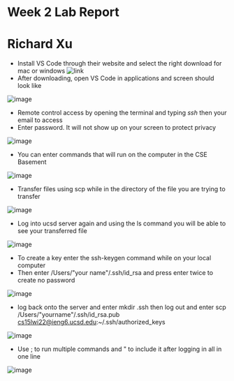 # Week 2 Lab Report
# Richard Xu 


* Install VS Code through their website and select the right download for mac or windows
![link](https://code.visualstudio.com/)
* After downloading, open VS Code in applications and screen should look like

![image](https://user-images.githubusercontent.com/97650817/150315842-922bf44e-21b3-40ea-a097-902d672f5b00.png)

* Remote control access by opening the terminal and typing *ssh* then your email to access
* Enter password. It will not show up on your screen to protect privacy

![image](https://user-images.githubusercontent.com/97650817/150317906-2d81a293-adf2-4ffc-a1f6-d870c464930d.png)

* You can enter commands that will run on the computer in the CSE Basement

![image](https://user-images.githubusercontent.com/97650817/150318311-06c6c307-6e8c-488c-8512-0c8524c7c8d9.png)

* Transfer files using scp while in the directory of the file you are trying to transfer

![image](https://user-images.githubusercontent.com/97650817/150320158-ca354984-f5d2-4156-ae27-0ffcd8a2de55.png)

* Log into ucsd server again and using the ls command you will be able to see your transferred file

![image](https://user-images.githubusercontent.com/97650817/150320346-6775d750-5ca2-4a69-9161-51b4433b1367.png)

* To create a key enter the ssh-keygen command while on your local computer
* Then enter /Users/"your name"/.ssh/id_rsa and press enter twice to create no password

![image](https://user-images.githubusercontent.com/97650817/150322158-a7cb0915-e5c0-4d9a-8dc0-ebc2b1834e5a.png)

* log back onto the server and enter mkdir .ssh then log out and enter scp /Users/"yourname"/.ssh/id_rsa.pub cs15lwi22@ieng6.ucsd.edu:~/.ssh/authorized_keys

![image](https://user-images.githubusercontent.com/97650817/150322904-f90d878a-5733-478e-8639-cb465b4c4449.png)

* Use ; to run multiple commands and " to include it after logging in all in one line

![image](https://user-images.githubusercontent.com/97650817/150325947-a919a625-ebe1-476a-98f8-96147e4ded59.png)



